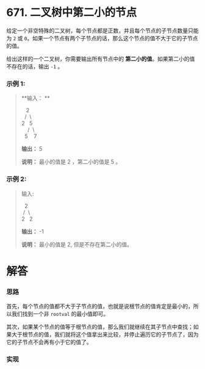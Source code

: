 # 671. 二叉树中第二小的节点

给定一个非空特殊的二叉树，每个节点都是正数，并且每个节点的子节点数量只能为 `2` 或 `0`。如果一个节点有两个子节点的话，那么这个节点的值不大于它的子节点的值。 

给出这样的一个二叉树，你需要输出所有节点中的 **第二小的值**。如果第二小的值不存在的话，输出 `-1` 。

### 示例 1:

> **输入： **
>
> &nbsp;&nbsp;&nbsp;2  
> &nbsp;&nbsp;/&nbsp;&nbsp;\\  
> 2&nbsp;&nbsp;&nbsp;5  
> &nbsp;&nbsp;&nbsp;&nbsp;/&nbsp;&nbsp;\\  
> &nbsp;&nbsp;5&nbsp;&nbsp;&nbsp;&nbsp;7
>
> **输出：** 5
>
> **说明：** 最小的值是 2 ，第二小的值是 5 。

### 示例 2:

> 输入: 
>
> &nbsp;&nbsp;2  
> &nbsp;/&nbsp;&nbsp;\\  
> 2&nbsp;&nbsp;&nbsp;2
>
> **输出：** -1
>
> **说明：** 最小的值是 2, 但是不存在第二小的值。

# 解答

### 思路

首先，每个节点的值都不大于子节点的值，也就是说根节点的值肯定是最小的，所以我们找到一个非 `rootval` 的最小值即可。

其次，如果某个节点的值等于根节点的值，那么我们就继续在其子节点中查找；如果大于根节点的值，我们就将这个值拿出来比较，并停止遍历它的子节点了，因为它的子节点不会再有小于它的值了。

### 实现